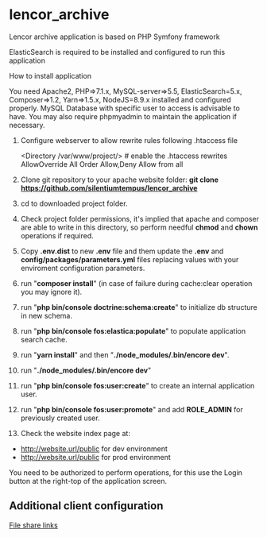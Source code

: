# lencor_archive
Lencor archive application is based on PHP Symfony framework

ElasticSearch is required to be installed and configured to run this application


How to install application

You need Apache2, PHP=>7.1.x, MySQL-server=>5.5, ElasticSearch=5.x, Composer=>1.2, Yarn=>1.5.x, NodeJS=8.9.x installed and configured properly.
MySQL Database with specific user to access is advisable to have.
You may also require phpmyadmin to maintain the application if necessary.

1. Configure webserver to allow rewrite rules following .htaccess file 

    <Directory /var/www/project/>
        # enable the .htaccess rewrites
        AllowOverride All
        Order Allow,Deny
        Allow from all
    </Directory>

2. Clone git repository to your apache website folder:
**git clone https://github.com/silentiumtempus/lencor_archive**

3. cd to downloaded project folder.

4. Check project folder permissions, it's implied that apache and composer are able to write in this directory, so perform needful **chmod** and **chown** operations if required.

5. Copy **.env.dist** to new **.env** file and them update the **.env**  and **config/packages/parameters.yml** files replacing values with your enviroment configuration parameters.

6. run "**composer install**" (in case of failure during cache:clear operation you may ignore it).

7. run "**php bin/console doctrine:schema:create**" to initialize db structure in new schema.

8. run "**php bin/console fos:elastica:populate**" to populate application search cache.

9. run "**yarn install**" and then "**./node_modules/.bin/encore dev**". 

10. run "**./node_modules/.bin/encore dev**"

11. run "**php bin/console fos:user:create**" to create an internal application user.

12. run "**php bin/console fos:user:promote**" and add **ROLE_ADMIN** for previously created user.

13. Check the website index page at:
 - http://website.url/public for dev environment
 - http://website.url/public for prod environment 

You need to be authorized to perform operations, for this use the Login button at the right-top of the application screen.


## Additional client configuration

[File share links](https://github.com/silentiumtempus/lencor_archive/blob/master/app/Resources/doc/file_links.md)
